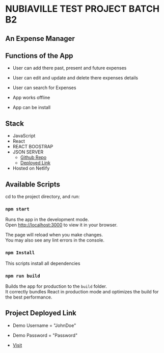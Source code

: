 # NUBIAVILLE TEST PROJECT BATCH B2

## An Expense Manager

## Functions of the App
* User can add there past, present and future expenses

* User can edit and update and delete there expenses details

* User can search for Expenses

* App works offline

* App can be install 

## Stack
* JavaScript
* React
* REACT BOOSTRAP
* JSON SERVER 
    * [Github Repo](https://github.com/JUNNY12/my-project-fake-api)
    * [Deployed Link](https://my-project-fake-api.herokuapp.com/)
* Hosted on Netlify 

## Available Scripts

cd to the project directory, and run:

### `npm start`

Runs the app in the development mode.\
Open [http://localhost:3000](http://localhost:3000) to view it in your browser.

The page will reload when you make changes.\
You may also see any lint errors in the console.

### `npm Install`
This scripts install all dependencies
### `npm run build`

Builds the app for production to the `build` folder.\
It correctly bundles React in production mode and optimizes the build for the best performance.


## Project Deployed Link

* Demo Username = "JohnDoe"
* Demo Password = "Password"

* [Visit](https://nubiaville-project.netlify.app/)



